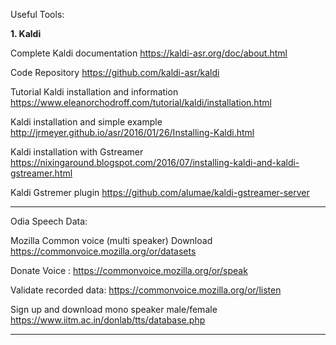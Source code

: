 Useful Tools:

**1. Kaldi**

Complete Kaldi documentation
https://kaldi-asr.org/doc/about.html

Code Repository
https://github.com/kaldi-asr/kaldi

Tutorial 
Kaldi installation and information
https://www.eleanorchodroff.com/tutorial/kaldi/installation.html

Kaldi installation and simple example
http://jrmeyer.github.io/asr/2016/01/26/Installing-Kaldi.html

Kaldi installation with Gstreamer
https://nixingaround.blogspot.com/2016/07/installing-kaldi-and-kaldi-gstreamer.html

Kaldi Gstremer plugin
https://github.com/alumae/kaldi-gstreamer-server


-----------------------------------------------------------------------------------------------------

Odia Speech Data:

Mozilla Common voice (multi speaker) 
Download https://commonvoice.mozilla.org/or/datasets

Donate Voice : https://commonvoice.mozilla.org/or/speak

Validate recorded data: https://commonvoice.mozilla.org/or/listen



Sign up and download mono speaker male/female  https://www.iitm.ac.in/donlab/tts/database.php

-----------------------------------------------------------------------------------------------------









